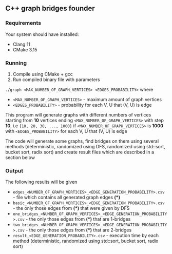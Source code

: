 ## C++ graph bridges founder

### Requirements

Your system should have installed:

* Clang 11
* CMake 3.15

### Running

1. Compile using CMake + gcc
2. Run compiled binary file with parameters

`./graph <MAX_NUMBER_OF_GRAPH_VERTICES> <EDGES_PROBABILITY>` where 

- `<MAX_NUMBER_OF_GRAPH_VERTICES>` - maximum amount of graph vertices
- `<EDGES_PROBABILITY>` - probability for each V, U that (V, U) is edge

This program will generate graphs with different numbers of vertices starting from **10** vertices ending `<MAX_NUMBER_OF_GRAPH_VERTICES>` with step **10**, 
i.e `{10, 20, 30, ..., 1000}` if `<MAX_NUMBER_OF_GRAPH_VERTICES>` is **1000** with `<EDGES_PROBABILITY>` 
for each V, U that (V, U) is edge

The code will generate some graphs, find bridges on them using several methods 
(deterministic, randomized using DFS, randomized using std::sort, bucket sort, radix sort) 
and create result files which are described in a section below

### Output

The following results will be given

- `edges_<NUMBER_OF_GRAPH_VERTICES>_<EDGE_GENERATION_PROBABILITY>.csv` - file which contains all generated graph edges **(\*)**
- `basic_<NUMBER_OF_GRAPH_VERTICES>_<EDGE_GENERATION_PROBABILITY>.csv` - the only those edges from **(\*)** that were given by DFS
- `one_bridges_<NUMBER_OF_GRAPH_VERTICES>_<EDGE_GENERATION_PROBABILITY>.csv` - the only those edges from **(\*)** that are 1-bridges
- `two_bridges_<NUMBER_OF_GRAPH_VERTICES>_<EDGE_GENERATION_PROBABILITY>.csv` - the only those edges from **(\*)** that are 2-bridges
- `result_<EDGE_GENERATION_PROBABILITY>.csv` - execution time by each method (deterministic, randomized using std::sort, bucket sort, radix sort)
